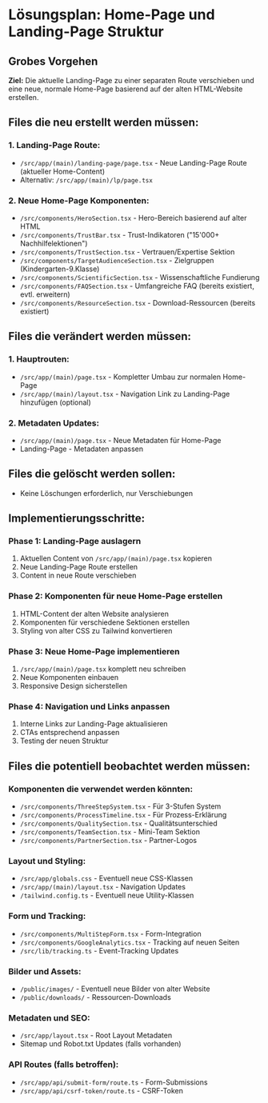 # Lösungsplan: Home-Page und Landing-Page Struktur

## Grobes Vorgehen

**Ziel:** Die aktuelle Landing-Page zu einer separaten Route verschieben und eine neue, normale Home-Page basierend auf der alten HTML-Website erstellen.

## Files die neu erstellt werden müssen:

### **1. Landing-Page Route:**
- `/src/app/(main)/landing-page/page.tsx` - Neue Landing-Page Route (aktueller Home-Content)
- Alternativ: `/src/app/(main)/lp/page.tsx`

### **2. Neue Home-Page Komponenten:**
- `/src/components/HeroSection.tsx` - Hero-Bereich basierend auf alter HTML
- `/src/components/TrustBar.tsx` - Trust-Indikatoren ("15'000+ Nachhilfelektionen")
- `/src/components/TrustSection.tsx` - Vertrauen/Expertise Sektion
- `/src/components/TargetAudienceSection.tsx` - Zielgruppen (Kindergarten-9.Klasse)
- `/src/components/ScientificSection.tsx` - Wissenschaftliche Fundierung
- `/src/components/FAQSection.tsx` - Umfangreiche FAQ (bereits existiert, evtl. erweitern)
- `/src/components/ResourceSection.tsx` - Download-Ressourcen (bereits existiert)

## Files die verändert werden müssen:

### **1. Hauptrouten:**
- `/src/app/(main)/page.tsx` - Kompletter Umbau zur normalen Home-Page
- `/src/app/(main)/layout.tsx` - Navigation Link zu Landing-Page hinzufügen (optional)

### **2. Metadaten Updates:**
- `/src/app/(main)/page.tsx` - Neue Metadaten für Home-Page
- Landing-Page - Metadaten anpassen

## Files die gelöscht werden sollen:

- Keine Löschungen erforderlich, nur Verschiebungen

## Implementierungsschritte:

### **Phase 1: Landing-Page auslagern**
1. Aktuellen Content von `/src/app/(main)/page.tsx` kopieren
2. Neue Landing-Page Route erstellen
3. Content in neue Route verschieben

### **Phase 2: Komponenten für neue Home-Page erstellen**
1. HTML-Content der alten Website analysieren
2. Komponenten für verschiedene Sektionen erstellen
3. Styling von alter CSS zu Tailwind konvertieren

### **Phase 3: Neue Home-Page implementieren**
1. `/src/app/(main)/page.tsx` komplett neu schreiben
2. Neue Komponenten einbauen
3. Responsive Design sicherstellen

### **Phase 4: Navigation und Links anpassen**
1. Interne Links zur Landing-Page aktualisieren
2. CTAs entsprechend anpassen
3. Testing der neuen Struktur

## Files die potentiell beobachtet werden müssen:

### **Komponenten die verwendet werden könnten:**
- `/src/components/ThreeStepSystem.tsx` - Für 3-Stufen System
- `/src/components/ProcessTimeline.tsx` - Für Prozess-Erklärung
- `/src/components/QualitySection.tsx` - Qualitätsunterschied
- `/src/components/TeamSection.tsx` - Mini-Team Sektion
- `/src/components/PartnerSection.tsx` - Partner-Logos

### **Layout und Styling:**
- `/src/app/globals.css` - Eventuell neue CSS-Klassen
- `/src/app/(main)/layout.tsx` - Navigation Updates
- `/tailwind.config.ts` - Eventuell neue Utility-Klassen

### **Form und Tracking:**
- `/src/components/MultiStepForm.tsx` - Form-Integration
- `/src/components/GoogleAnalytics.tsx` - Tracking auf neuen Seiten
- `/src/lib/tracking.ts` - Event-Tracking Updates

### **Bilder und Assets:**
- `/public/images/` - Eventuell neue Bilder von alter Website
- `/public/downloads/` - Ressourcen-Downloads

### **Metadaten und SEO:**
- `/src/app/layout.tsx` - Root Layout Metadaten
- Sitemap und Robot.txt Updates (falls vorhanden)

### **API Routes (falls betroffen):**
- `/src/app/api/submit-form/route.ts` - Form-Submissions
- `/src/app/api/csrf-token/route.ts` - CSRF-Token
